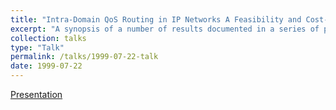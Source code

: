 ```yaml
---
title: "Intra-Domain QoS Routing in IP Networks A Feasibility and Cost-Performance Investigation"
excerpt: "A synopsis of a number of results documented in a series of papers published at SIGCOMM, INFOCOM, and ITC"
collection: talks
type: "Talk"
permalink: /talks/1999-07-22-talk
date: 1999-07-22
---
```


[Presentation](/files/QoS_routing/index.htm)
